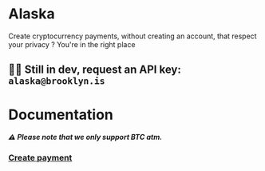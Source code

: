 # Alaska
Create cryptocurrency payments, without creating an account, that respect your privacy ? You're in the right place

## 👷🚧 Still in dev, request an API key: `alaska@brooklyn.is`

# Documentation
##### ⚠️ Please note that we only support BTC atm.
### [Create payment]()
